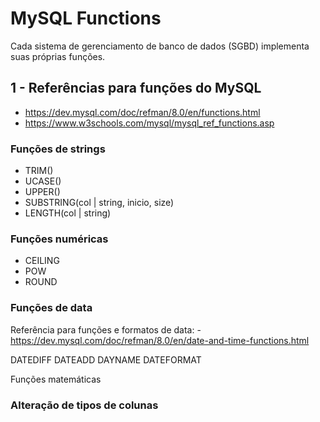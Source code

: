 
# MySQL Functions

Cada sistema de gerenciamento de banco de dados (SGBD) implementa suas próprias funções.

## 1 - Referências para funções do MySQL

- https://dev.mysql.com/doc/refman/8.0/en/functions.html
- https://www.w3schools.com/mysql/mysql_ref_functions.asp


### Funções de strings

- TRIM()
- UCASE()
- UPPER()
- SUBSTRING(col | string, inicio, size)
- LENGTH(col | string)

### Funções numéricas

- CEILING
- POW
- ROUND

### Funções de data

Referência para funções e formatos de data:
    - https://dev.mysql.com/doc/refman/8.0/en/date-and-time-functions.html


DATEDIFF
DATEADD
DAYNAME
DATEFORMAT

Funções matemáticas

### Alteração de tipos de colunas


